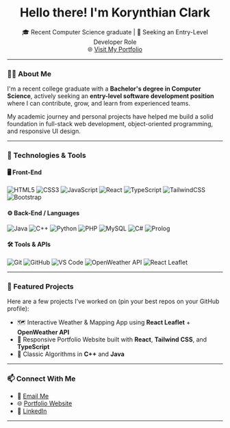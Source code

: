 <h1 align="center">Hello there! I'm Korynthian Clark</h1>

<p align="center">
  🎓 Recent Computer Science graduate | 💼 Seeking an Entry-Level Developer Role <br/>
  🌐 <a href="https://korynthian-portfolio.vercel.app">Visit My Portfolio</a>
</p>

---

### 👨‍💻 About Me

I'm a recent college graduate with a **Bachelor's degree in Computer Science**, actively seeking an **entry-level software development position** where I can contribute, grow, and learn from experienced teams.

My academic journey and personal projects have helped me build a solid foundation in full-stack web development, object-oriented programming, and responsive UI design.

---

### 🧠 Technologies & Tools

#### 🖥️ Front-End
![HTML5](https://img.shields.io/badge/-HTML5-E34F26?style=flat&logo=html5&logoColor=white)
![CSS3](https://img.shields.io/badge/-CSS3-1572B6?style=flat&logo=css3&logoColor=white)
![JavaScript](https://img.shields.io/badge/-JavaScript-F7DF1E?style=flat&logo=javascript&logoColor=black)
![React](https://img.shields.io/badge/-React-61DAFB?style=flat&logo=react&logoColor=black)
![TypeScript](https://img.shields.io/badge/-TypeScript-3178C6?style=flat&logo=typescript&logoColor=white)
![TailwindCSS](https://img.shields.io/badge/-Tailwind_CSS-38B2AC?style=flat&logo=tailwind-css&logoColor=white)
![Bootstrap](https://img.shields.io/badge/-Bootstrap-7952B3?style=flat&logo=bootstrap&logoColor=white)

#### ⚙️ Back-End / Languages
![Java](https://img.shields.io/badge/-Java-007396?style=flat&logo=java&logoColor=white)
![C++](https://img.shields.io/badge/-C++-00599C?style=flat&logo=c%2B%2B&logoColor=white)
![Python](https://img.shields.io/badge/-Python-3776AB?style=flat&logo=python&logoColor=white)
![PHP](https://img.shields.io/badge/-PHP-777BB4?style=flat&logo=php&logoColor=white)
![MySQL](https://img.shields.io/badge/-MySQL-4479A1?style=flat&logo=mysql&logoColor=white)
![C#](https://img.shields.io/badge/-C%23-239120?style=flat&logo=c-sharp&logoColor=white)
![Prolog](https://img.shields.io/badge/-Prolog-8A1538?style=flat)

#### 🛠️ Tools & APIs
![Git](https://img.shields.io/badge/-Git-F05032?style=flat&logo=git&logoColor=white)
![GitHub](https://img.shields.io/badge/-GitHub-181717?style=flat&logo=github&logoColor=white)
![VS Code](https://img.shields.io/badge/-VS_Code-007ACC?style=flat&logo=visual-studio-code&logoColor=white)
![OpenWeather API](https://img.shields.io/badge/-OpenWeather_API-orange?style=flat)
![React Leaflet](https://img.shields.io/badge/-React_Leaflet-1D2C4D?style=flat)

---

### 📌 Featured Projects

Here are a few projects I've worked on (pin your best repos on your GitHub profile):
- 🗺️ Interactive Weather & Mapping App using **React Leaflet** + **OpenWeather API**
- 🎨 Responsive Portfolio Website built with **React**, **Tailwind CSS**, and **TypeScript**
- 🧮 Classic Algorithms in **C++** and **Java**

---

### 📫 Connect With Me

- 📧 [Email Me](kory.clark0517@gmail.com) 
- 🌐 [Portfolio Website](https://korynthian-portfolio.vercel.app)
- 💼 [LinkedIn](linkedin.com/in/kory-clark-1ba2b3193/)

---
